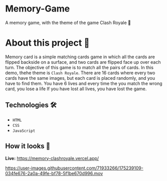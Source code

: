 # Memory-Game
A memory game, with the theme of the game Clash Royale 👑

# About this project 🚀
Memory card is a simple matching cards game in which all the cards are flipped backside on a surface, and two cards are flipped face up over each turn. The objective of this game is to match all the pairs of cards. In this demo, thehe theme is `Clash Royale`. There are 16 cards where every two cards have the same images, but each card is placed randomly, and you have to find them. You have 6 lives and every time the you match the wrong card, you lose a life If you have lost all lives, you have lost the game.

## Technologies 🛠️
* `HTML`
* `CSS`
* `JavaScript`

## How it looks 🎥

**Live:**  https://memory-clashroyale.vercel.app/





https://user-images.githubusercontent.com/71933266/175239109-034fe676-2a0a-49fe-bf78-5f1be670d996.mov

